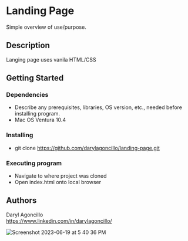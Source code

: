 # Landing Page

Simple overview of use/purpose.

## Description

Langing page uses vanila HTML/CSS

## Getting Started

### Dependencies

* Describe any prerequisites, libraries, OS version, etc., needed before installing program.
* Mac OS Ventura 10.4

### Installing

* git clone https://github.com/darylagoncillo/landing-page.git

### Executing program

* Navigate to where project was cloned
* Open index.html onto local browser

## Authors

Daryl Agoncillo  
https://www.linkedin.com/in/darylagoncillo/

![Screenshot 2023-06-19 at 5 40 36 PM](https://github.com/darylagoncillo/landing-page/assets/66995397/ce9ace6c-f3c3-4142-bf7a-3ff30c411614)
